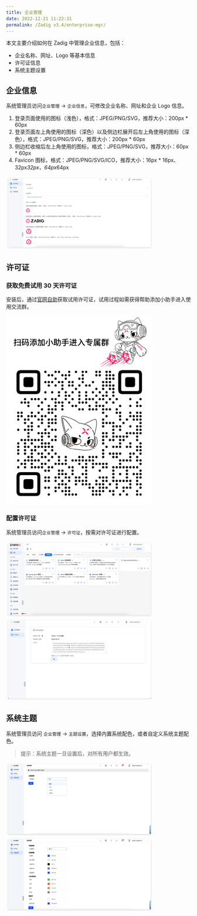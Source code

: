 ```yaml
---
title: 企业管理
date: 2022-12-21 11:22:31
permalink: /Zadig v3.4/enterprise-mgr/
---
```


本文主要介绍如何在 Zadig 中管理企业信息，包括：

- 企业名称、网址、Logo 等基本信息
- 许可证信息
- 系统主题设置

## 企业信息

系统管理员访问`企业管理` -> `企业信息`，可修改企业名称、网址和企业 Logo 信息。

1. 登录页面使用的图标（浅色），格式：JPEG/PNG/SVG，推荐大小：200px * 60px
2. 登录页面左上角使用的图标（深色）以及侧边栏展开后左上角使用的图标（深色），格式：JPEG/PNG/SVG，推荐大小：200px * 60px
3. 侧边栏收缩后左上角使用的图标，格式：JPEG/PNG/SVG，推荐大小：60px * 60px
4. Favicon 图标，格式：JPEG/PNG/SVG/ICO，推荐大小：16px * 16px、32px*32px、64px*64px

<img src="../../_images/enterprise_1_310.png" width="400">


## 许可证

### 获取免费试用 30 天许可证

安装后，通过[官网自助](https://koderover.com/getLicense)获取试用许可证，试用过程如需获得帮助添加小助手进入使用交流群。

<img src="../../_images/zadigx_help_qcode.png" width="400">

### 配置许可证

系统管理员访问`企业管理` -> `许可证`，按需对许可证进行配置。

<img src="../../_images/enterprise_0_220.png" width="400">
<img src="../../_images/enterprise_2.png" width="400">

## 系统主题

系统管理员访问 `企业管理` -> `主题设置`，选择内置系统配色，或者自定义系统主题配色。

> 提示：系统主题一旦设置后，对所有用户都生效。

<img src="../../_images/theme_config_330.png" width="400">
<img src="../../_images/theme_config_330_1.png" width="400">